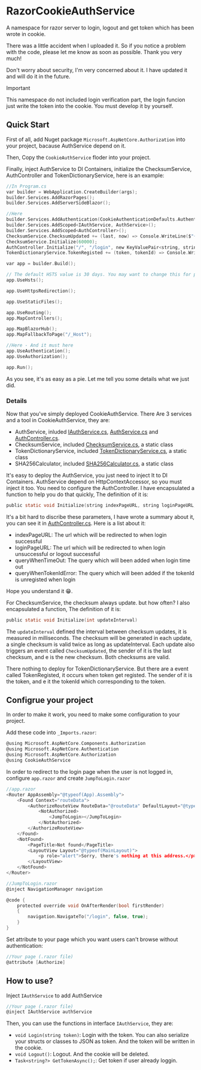 # RazorCookieAuthService
A namespace for razor server to login, logout and get token which has been wrote in cookie.

There was a little accident when I uploaded it. So if you notice a problem with the code, please let me know as soon as possible. Thank you very much!

Don't worry about security, I'm very concerned about it. I have updated it and will do it in the future.

> [!IMPORTANT]
> This namespace do not included login verification part, the login funcion just write the token into the cookie. You must develop it by yourself.

## Quick Start
First of all, add Nuget package `Microsoft.AspNetCore.Authorization` into your project, bacause AuthService depend on it.

Then, Copy the `CookieAuthService` floder into your project.

Finally, inject AuthService to DI Containers, initialize the ChecksumService, AuthController and TokenDictionaryService, here is an example:

``` c sharp
//In Program.cs
var builder = WebApplication.CreateBuilder(args);
builder.Services.AddRazorPages();
builder.Services.AddServerSideBlazor();

//Here
builder.Services.AddAuthentication(CookieAuthenticationDefaults.AuthenticationScheme).AddCookie();
builder.Services.AddScoped<IAuthService, AuthService>();
builder.Services.AddScoped<AuthController>();
ChecksumService.ChecksumUpdated += (last, now) => Console.WriteLine($"{DateTime.Now} [ChecksumService] Updated! New checksum is {now}");
ChecksumService.Initialize(60000);
AuthController.Initialize("/", "/login", new KeyValuePair<string, string>("error", "登录超时"), new KeyValuePair<string, string>("error", "Token错误"));
TokenDictionaryService.TokenRegisted += (token, tokenId) => Console.WriteLine($"{DateTime.Now} [TokenDictionaryService] Token {token} has been registed a corresponding tokenId {tokenId}");

var app = builder.Build();

// The default HSTS value is 30 days. You may want to change this for production scenarios, see https://aka.ms/aspnetcore-hsts.
app.UseHsts();

app.UseHttpsRedirection();

app.UseStaticFiles();

app.UseRouting();
app.MapControllers();

app.MapBlazorHub();
app.MapFallbackToPage("/_Host");

//Here - And it must here
app.UseAuthentication();
app.UseAuthorization();

app.Run();
```

As you see, it's as easy as a pie. Let me tell you some details what we just did.

### Details
Now that you've simply deployed CookieAuthService. There Are 3 services and a tool in CookieAuthService, they are:

- AuthService, inluded [IAuthService.cs](CookieAuthService/IAuthService.cs), [AuthService.cs](CookieAuthService/AuthService.cs) and [AuthController.cs](CookieAuthService/AuthController.cs).
- ChecksumService, included [ChecksumService.cs](CookieAuthService/ChecksumService.cs), a static class
- TokenDictionaryService, included [TokenDictionaryService.cs](CookieAuthService/TokenDictionaryService.cs), a static class
- SHA256Calculator, included [SHA256Calculator.cs](CookieAuthService/SHA256Calculator.cs), a static class

It's easy to deploy the AuthService, you just need to inject It to DI Containers. AuthService depend on HttpContextAccessor, so you must inject it too. You need to configure the AuthController. I have encapsulated a function to help you do that quickly, The definition of it is:

``` c sharp
public static void Initialize(string indexPageURL, string loginPageURL, KeyValuePair<string, string> queryWhenTimeOut, KeyValuePair<string, string> queryWhenTokenIdError)
```

It's a bit hard to discribe these parameters, I have wrote a summary about it, you can see it in [AuthController.cs](CookieAuthService/AuthController.cs). Here is a list about it:

- indexPageURL: The url which will be redirected to when login successful
- loginPageURL: The url which will be redirected to when login unsuccessful or logout successful
- queryWhenTimeOut: The query which will been added when login time out
- queryWhenTokenIdError: The query which will been added if the tokenId is unregisted when login

Hope you understand it :grin:.

For ChecksumService, the checksum always update. but how often? I also encapsulated a function, The definition of it is:

``` c sharp
public static void Initialize(int updateInterval)
```

The `updateInterval` defined the interval between checksum updates, it is measured in milliseconds. The checksum will be generated in each update, a single checksum is valid twice as long as updateInterval. Each update also triggers an event called `ChecksumUpdated`, the sender of it is the last checksum, and e is the new checksum. Both checksums are valid.

There nothing to deploy for TokenDictionaryService. But there are a event called TokenRegisted, it occurs when token get registed. The sender of it is the token, and e it the tokenId which corresponding to the token.

## Configrue your project
In order to make it work, you need to make some configuration to your project.

Add these code into `_Imports.razor`:

``` c sharp
@using Microsoft.AspNetCore.Components.Authorization
@using Microsoft.AspNetCore.Authentication
@using Microsoft.AspNetCore.Authorization
@using CookieAuthService
```

In order to redirect to the login page when the user is not logged in, configure `app.razor` and create `JumpToLogin.razor`

``` c sharp
//app.razor
<Router AppAssembly="@typeof(App).Assembly">
    <Found Context="routeData">
        <AuthorizeRouteView RouteData="@routeData" DefaultLayout="@typeof(MainLayout)">
            <NotAuthorized>
                <JumpToLogin></JumpToLogin>
            </NotAuthorized>
        </AuthorizeRouteView>
    </Found>
    <NotFound>
        <PageTitle>Not found</PageTitle>
        <LayoutView Layout="@typeof(MainLayout)">
            <p role="alert">Sorry, there's nothing at this address.</p>
        </LayoutView>
    </NotFound>
</Router>
```

``` c sharp
//JumpToLogin.razor
@inject NavigationManager navigation

@code {
    protected override void OnAfterRender(bool firstRender)
    {
        navigation.NavigateTo("/login", false, true);
    }
}

```

Set attribute to your page which you want users can't browse without authentication:

``` c sharp
//Your page (.razor file)
@attribute [Authorize]
```

## How to use?
Inject `IAuthService` to add AuthService

``` c sharp
//Your page (.razor file)
@inject IAuthService authService
```

Then, you can use the functions in interface `IAuthService`, they are:
- `void Login(string token)`: Login with the token. You can also serialize your structs or classes to JSON as token. And the token will be written in the cookie.
- `void Logout()`: Logout. And the cookie will be deleted.
- `Task<string?> GetTokenAsync();`: Get token if user already loggin.
